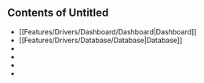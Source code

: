 
## Contents of Untitled

- [[Features/Drivers/Dashboard/Dashboard|Dashboard]]
- [[Features/Drivers/Database/Database|Database]]
- 
- 
- 
- 